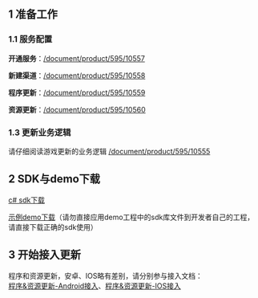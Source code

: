 ## 1 准备工作

### 1.1 服务配置

**开通服务**：[/document/product/595/10557](/document/product/595/10557 "开通服务")

**新建渠道**：[/document/product/595/10558](/document/product/595/10558 "新建渠道")  

**程序更新**：[/document/product/595/10559](/document/product/595/10559 "程序更新")

**资源更新**：[/document/product/595/10560](/document/product/595/10560 "资源更新")  

### 1.3 更新业务逻辑

请仔细阅读游戏更新的业务逻辑
[/document/product/595/10555](/document/product/595/10555 "更新逻辑")


## 2 SDK与demo下载

[c# sdk下载](http://dolphin-1251557890.cosgz.myqcloud.com/Dolphin1.0.6.p1.152745.unityPackage)

[示例demo下载](http://dolphin-1251557890.cosgz.myqcloud.com/DolphinDemo.zip)（请勿直接应用demo工程中的sdk库文件到开发者自己的工程，请直接下载正确的sdk使用）


## 3 开始接入更新

程序和资源更新，安卓、IOS略有差别，请分别参与接入文档：  
[程序&资源更新-Android接入](/document/product/595/10565)、[程序&资源更新-IOS接入](/document/product/595/10566)



